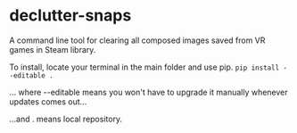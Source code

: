 # declutter-snaps

A command line tool for clearing all composed images saved from VR games in Steam library.

To install, locate your terminal in the main folder and use pip.
`pip install --editable .`

... where --editable means you won't have to upgrade it manually whenever updates comes out...

...and . means local repository.

